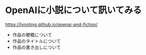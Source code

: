 # OpenAIに小説について訊いてみる

https://lynoting.github.io/openai-and-fiction/

- 作品の梗概について
- 作品のタイトルについて
- 作品の書き出しについて
